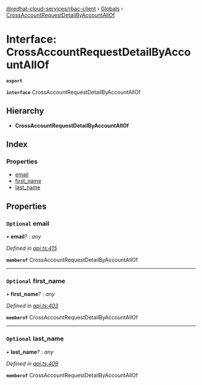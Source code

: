 [@redhat-cloud-services/rbac-client](../README.md) › [Globals](../globals.md) › [CrossAccountRequestDetailByAccountAllOf](crossaccountrequestdetailbyaccountallof.md)

# Interface: CrossAccountRequestDetailByAccountAllOf

**`export`** 

**`interface`** CrossAccountRequestDetailByAccountAllOf

## Hierarchy

* **CrossAccountRequestDetailByAccountAllOf**

## Index

### Properties

* [email](crossaccountrequestdetailbyaccountallof.md#optional-email)
* [first_name](crossaccountrequestdetailbyaccountallof.md#optional-first_name)
* [last_name](crossaccountrequestdetailbyaccountallof.md#optional-last_name)

## Properties

### `Optional` email

• **email**? : *any*

*Defined in [api.ts:415](https://github.com/RedHatInsights/javascript-clients/blob/master/packages/rbac/api.ts#L415)*

**`memberof`** CrossAccountRequestDetailByAccountAllOf

___

### `Optional` first_name

• **first_name**? : *any*

*Defined in [api.ts:403](https://github.com/RedHatInsights/javascript-clients/blob/master/packages/rbac/api.ts#L403)*

**`memberof`** CrossAccountRequestDetailByAccountAllOf

___

### `Optional` last_name

• **last_name**? : *any*

*Defined in [api.ts:409](https://github.com/RedHatInsights/javascript-clients/blob/master/packages/rbac/api.ts#L409)*

**`memberof`** CrossAccountRequestDetailByAccountAllOf
